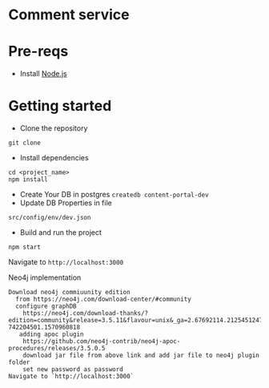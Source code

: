 # Comment service

# Pre-reqs
- Install [Node.js](https://nodejs.org/en/)


# Getting started
- Clone the repository
```
git clone 
```
- Install dependencies
```
cd <project_name>
npm install
```
- Create Your DB in postgres 
``
createdb content-portal-dev
``
- Update DB Properties in file 
```
src/config/env/dev.json
```

- Build and run the project
```
npm start
```
Navigate to `http://localhost:3000`

Neo4j implementation
```
Download neo4j commiuunity edition 
  from https://neo4j.com/download-center/#community
  configure graphDB 
    https://neo4j.com/download-thanks/?edition=community&release=3.5.11&flavour=unix&_ga=2.67692114.2125451247.1570960818- 742204501.1570960818
   adding apoc plugin 
    https://github.com/neo4j-contrib/neo4j-apoc-procedures/releases/3.5.0.5
    download jar file from above link and add jar file to neo4j plugin folder
    set new password as password
Navigate to `http://localhost:3000`
